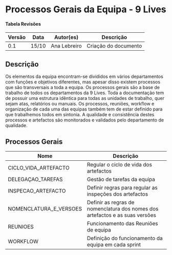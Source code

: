 # Processos Gerais da Equipa - 9 Lives

#### Tabela Revisões
| Versão | Data | Autor(es) | Descrição |
| --- | --- | --- | --- |
| 0.1 | 15/10 | Ana Lebreiro | Criação do documento | 

## Descrição

Os elementos da equipa encontram-se divididos em vários departamentos com funções e objetivos diferentes, mas apesar disso existem processos que são transversais a toda a equipa. Os processos gerais são a base de trabalho de todos os departamentos da 9 Lives. Toda a documentação tem de possuir uma estrutura idêntica para todas as unidades de trabalho, quer sejam atas, relatórios ou manuais. Os processos, reuniões, workflow e organização de cada uma das equipas também tem de estar definido para que trabalhemos todos em sintonia. A qualidade e consistência destes processos e artefactos são monitorados e validados pelo departamento de qualidade.

## Processos Gerais

| Nome | Descrição |
| - | - |
| CICLO_VIDA_ARTEFACTO | Regular o ciclo de vida dos artefactos |
| DELEGAÇAO_TAREFAS | Gestão de tarefas da equipa |
| INSPECAO_ARTEFACTO | Definir regras para regular as inspeções dos artefactos |
| NOMENCLATURA_E_VERSOES | Definir as regras de nomenclatura dos nomes dos artefactos e as suas versões |
| REUNIOES | Funcionamento das Reuniões de equipa |
| WORKFLOW | Definição do funcionamento da equipa em cada sprint |

